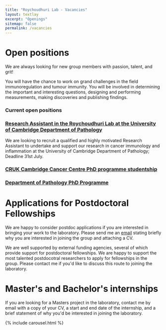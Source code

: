 ```yaml
---
title: "Roychoudhuri Lab - Vacancies"
layout: textlay
excerpt: "Openings"
sitemap: false
permalink: /vacancies
---
```


# Open positions

We are always looking for new group members with passion, talent, and grit!

You will have the chance to work on grand challenges in the field immunoregulation and tumour immunity. You will be involved in determining the important and interesting questions, designing and performing measurements, making discoveries and publishing findings.

### Current open positions

### [Research Assistant in the Roychoudhuri Lab at the University of Cambridge Department of Pathology](http://www.jobs.cam.ac.uk/job/26099/)
We are looking to recruit a qualified and highly motivated Research Assistant to undertake and support our research in cancer immunology and inflammation at the University of Cambridge Department of Pathology; Deadline 31st July. 

### [CRUK Cambridge Cancer Centre PhD programme studentship](https://crukcambridgecentre.org.uk/research/programmes/cellular-and-molecular-biology)

### [Department of Pathology PhD Programme](https://www.path.cam.ac.uk/graduate/fully-funded-studentships)

# Applications for Postdoctoral Fellowships 
We are happy to consider postdoc applications if you are interested in bringing your work to the laboratory. Please send me an [email](mailto:rr257@cam.ac.uk) stating briefly why you are interested in joining the group and attaching a CV.

We are well supported by external funding agencies, several of which provide support for postdoctoral fellowships.  We are happy to support the most talented postdocotral researchers to apply for fellowships in the group. Please contact me if you'd like to discuss this route to joining the laboratory. 

# Master's and Bachelor's internships
If you are looking for a Masters project in the laboratory, contact me by email with a copy of your CV, a start and end date of the internship, and a brief statement of why you'd be interested in joining the laboratory.

<div style="width:80%; display: inline-block; float:none; vertical-align: top; clear: both;">
 {% include carousel.html %}
 </div>
